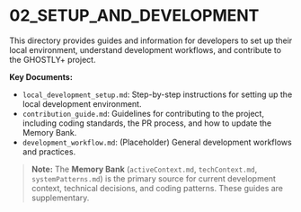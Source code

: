 # 02_SETUP_AND_DEVELOPMENT

This directory provides guides and information for developers to set up their local environment, understand development workflows, and contribute to the GHOSTLY+ project.

**Key Documents:**
- `local_development_setup.md`: Step-by-step instructions for setting up the local development environment.
- `contribution_guide.md`: Guidelines for contributing to the project, including coding standards, the PR process, and how to update the Memory Bank.
- `development_workflow.md`: (Placeholder) General development workflows and practices.

> **Note:** The **Memory Bank** (`activeContext.md`, `techContext.md`, `systemPatterns.md`) is the primary source for current development context, technical decisions, and coding patterns. These guides are supplementary. 
